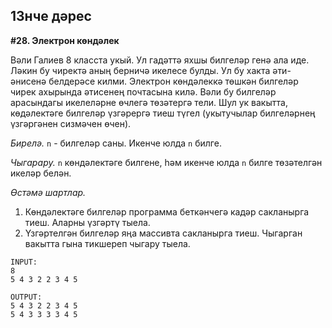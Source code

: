 ## 13нче дәрес

**#28. Электрон көндәлек**

Вәли Галиев 8 класста укый. Ул гадәттә яхшы билгеләр генә ала иде. Ләкин бу чиректә аның берничә икелесе булды.
Ул бу хакта әти-әнисенә белдерәсе килми. Электрон көндәлеккә төшкән билгеләр чирек ахырында әтисенең почтасына килә.
Вәли бу билгеләр арасындагы икелеләрне өчлегә төзәтергә тели.
Шул ук вакытта, көдәлектәге билгеләр үзгәрергә тиеш түгел (укытучылар билгеләрнең үзгәргәнен сизмәчен өчен).

*Бирелә.* `n` - билгеләр саны. Икенче юлда `n` билге.

*Чыгарару.* `n` көндәлектәге билгене, һәм икенче юлда `n` билге төзәтелгән икеләр белән.

*Өстәмә шартлар.*

1. Көндәлектәге билгеләр программа беткәнчегә кадәр сакланырга тиеш. Аларны үзгәртү тыела.
2. Үзгәртелгән билгеләр яңа массивта сакланырга тиеш. Чыгарган вакытта гына тикшереп чыгару тыела.

```
INPUT:
8
5 4 3 2 2 3 4 5

OUTPUT:
5 4 3 2 2 3 4 5
5 4 3 3 3 3 4 5
```